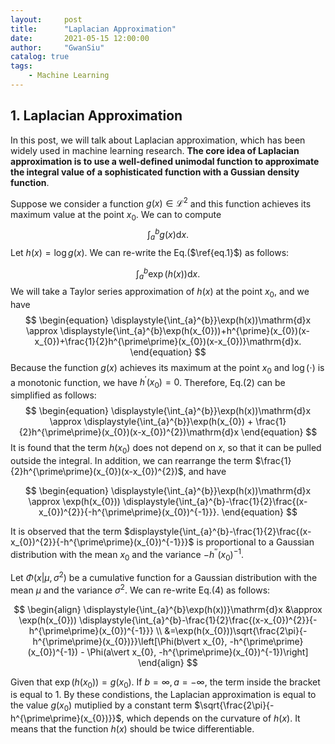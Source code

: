 ```yaml
---
layout:     post
title:      "Laplacian Approximation"
date:       2021-05-15 12:00:00
author:     "GwanSiu"
catalog: true
tags:
    - Machine Learning
---
```


## 1. Laplacian Approximation

In this post, we will talk about Laplacian approximation, which has been widely used in machine learning research. **The core idea of Laplacian approximation is to use a well-defined unimodal function to approximate the integral value of a sophisticated function with a Gussian density function**. 

Suppose we consider a function $g(x)\in \mathcal{L}^{2}$ and this function achieves its maximum value at the point $x_{0}$. We can to compute
$$
\begin{equation}
\displaystyle{\int_{a}^{b}}g(x)\mathrm{d}x. \label{eq.1}
\end{equation}
$$
Let $h(x)=\log g(x)$. We can re-write the Eq.($\ref{eq.1}$) as follows:

$$
\begin{equation}
\displaystyle{\int_{a}^{b}\exp(h(x))}\mathrm{d}x.
\end{equation}
$$
We will take a Taylor series approximation of $h(x)$ at the point $x_{0}$, and we have
$$
\begin{equation}
\displaystyle{\int_{a}^{b}}\exp(h(x))\mathrm{d}x \approx \displaystyle{\int_{a}^{b}\exp(h(x_{0}))+h^{\prime}(x_{0})(x-x_{0})+\frac{1}{2}h^{\prime\prime}(x_{0})(x-x_{0})}\mathrm{d}x.
\end{equation}
$$
Because the function $g(x)$ achieves its maximum at the point $x_{0}$ and $\log(\cdot)$ is a monotonic function, we have $h^{\prime}(x_{0})=0$. Therefore, Eq.(2) can be simplified as follows:
$$
\begin{equation}
\displaystyle{\int_{a}^{b}}\exp(h(x))\mathrm{d}x \approx \displaystyle{\int_{a}^{b}}\exp(h(x_{0}) + \frac{1}{2}h^{\prime\prime}(x_{0})(x-x_{0})^{2})\mathrm{d}x
\end{equation}
$$
It is found that the term $h(x_{0})$ does not depend on $x$, so that it can be pulled outside the integral. In addition, we can rearrange the term $\frac{1}{2}h^{\prime\prime}(x_{0})(x-x_{0})^{2})$, and have

$$
\begin{equation}
\displaystyle{\int_{a}^{b}}\exp(h(x))\mathrm{d}x \approx \exp(h(x_{0})) \displaystyle{\int_{a}^{b}-\frac{1}{2}\frac{(x-x_{0})^{2}}{-h^{\prime\prime}(x_{0})^{-1}}}.
\end{equation}
$$

It is observed that the term $displaystyle{\int_{a}^{b}-\frac{1}{2}\frac{(x-x_{0})^{2}}{-h^{\prime\prime}(x_{0})^{-1}}}$ is proportional to a Gaussian distribution with the mean $x_{0}$ and the variance $-h^{\prime\prime}(x_{0})^{-1}$.

Let $\Phi(x\vert \mu, \sigma^{2})$ be a cumulative function for a Gaussian distribution with the mean $\mu$ and the variance $\sigma^{2}$. We can re-write Eq.(4) as follows:

$$
\begin{align}
\displaystyle{\int_{a}^{b}\exp(h(x))}\mathrm{d}x &\approx \exp(h(x_{0})) \displaystyle{\int_{a}^{b}-\frac{1}{2}\frac{(x-x_{0})^{2}}{-h^{\prime\prime}(x_{0})^{-1}}} \\
&=\exp(h(x_{0}))\sqrt{\frac{2\pi}{-h^{\prime\prime}(x_{0})}}\left[\Phi(b\vert x_{0}, -h^{\prime\prime}(x_{0})^{-1}) - \Phi(a\vert x_{0}, -h^{\prime\prime}(x_{0})^{-1})\right] 
\end{align}
$$

Given that $\exp(h(x_{0}))=g(x_{0})$. If $b=\infty, a=-\infty$, the term inside the bracket is equal to 1. By these condistions, the Laplacian approximation is equal to the value $g(x_{0})$ mutiplied by a constant term $\sqrt{\frac{2\pi}{-h^{\prime\prime}(x_{0})}}$, which depends on the curvature of $h(x)$. It means that the function $h(x)$ should be twice differentiable.


